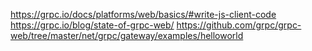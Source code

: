 https://grpc.io/docs/platforms/web/basics/#write-js-client-code
https://grpc.io/blog/state-of-grpc-web/
https://github.com/grpc/grpc-web/tree/master/net/grpc/gateway/examples/helloworld
